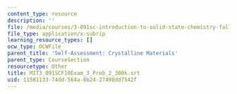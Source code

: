 ```yaml
---
content_type: resource
description: ''
file: /media/courses/3-091sc-introduction-to-solid-state-chemistry-fall-2010/1158113374dd564a8b2427498dd7542f_MIT3_091SCF10Exam_3_Prob_2_300k.vtt
file_type: application/x-subrip
learning_resource_types: []
ocw_type: OCWFile
parent_title: 'Self-Assessment: Crystalline Materials'
parent_type: CourseSection
resourcetype: Other
title: MIT3_091SCF10Exam_3_Prob_2_300k.srt
uid: 11581133-74dd-564a-8b24-27498dd7542f
---
```


